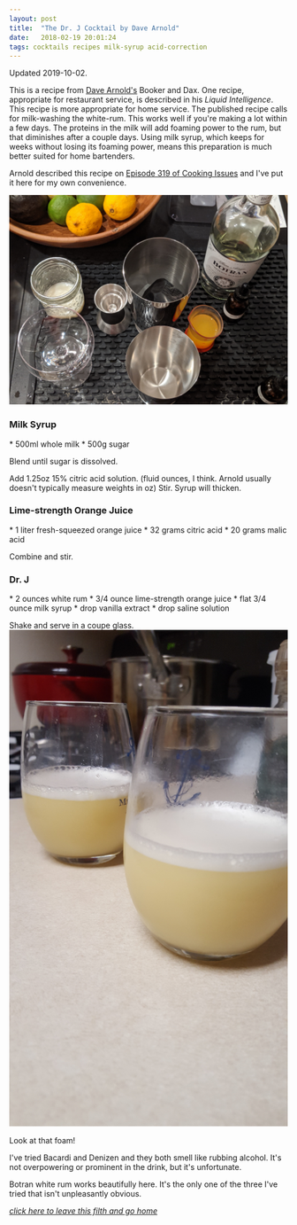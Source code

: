 ```yaml
---
layout: post
title:  "The Dr. J Cocktail by Dave Arnold"
date:   2018-02-19 20:01:24
tags: cocktails recipes milk-syrup acid-correction
---
```

Updated 2019-10-02.

This is a recipe from [Dave Arnold's](https://twitter.com/@CookingIssues) Booker and Dax. One recipe, appropriate for restaurant service, is described in his *Liquid Intelligence*. This recipe is more appropriate for home service. The published recipe calls for milk-washing the white-rum. This works well if you're making a lot within a few days. The proteins in the milk will add foaming power to the rum, but that diminishes after a couple days. Using milk syrup, which keeps for weeks without losing its foaming power, means this preparation is much better suited for home bartenders.

Arnold described this recipe on [Episode 319 of Cooking Issues](http://heritageradionetwork.org/podcast/hookered-up-drinks/) and I've put it here for my own convenience.

<img src="/images/dr_j_raw.jpg" alt="I use Arnold's Cocktail Cube to promote foaming." />
<h3> Milk Syrup </h3>
* 500ml whole milk
* 500g sugar

Blend until sugar is dissolved.

Add 1.25oz 15% citric acid solution. (fluid ounces, I think. Arnold usually doesn't typically measure weights in oz)
Stir. Syrup will thicken.

<h3> Lime-strength Orange Juice</h3>
* 1 liter fresh-squeezed orange juice
* 32 grams citric acid
* 20 grams malic acid

Combine and stir.

<h3> Dr. J </h3>
* 2 ounces white rum
* 3/4 ounce lime-strength orange juice
* flat 3/4 ounce milk syrup
* drop vanilla extract
* drop saline solution

Shake and serve in a coupe glass.
<img src="/images/dr_j.jpg" alt="I own coupe glasses now!" />

Look at that foam!

I've tried Bacardi and Denizen and they both smell like rubbing alcohol. It's not overpowering or prominent in the drink, but it's unfortunate.

Botran white rum works beautifully here. It's the only one of the three I've tried that isn't unpleasantly obvious.

*[click here to leave this filth and go home]({{site.url}})*
